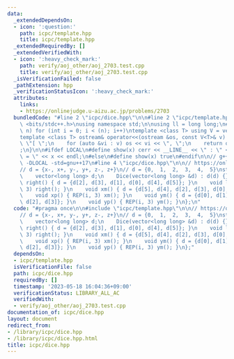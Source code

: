 ```yaml
---
data:
  _extendedDependsOn:
  - icon: ':question:'
    path: icpc/template.hpp
    title: icpc/template.hpp
  _extendedRequiredBy: []
  _extendedVerifiedWith:
  - icon: ':heavy_check_mark:'
    path: verify/aoj_other/aoj_2703.test.cpp
    title: verify/aoj_other/aoj_2703.test.cpp
  _isVerificationFailed: false
  _pathExtension: hpp
  _verificationStatusIcon: ':heavy_check_mark:'
  attributes:
    links:
    - https://onlinejudge.u-aizu.ac.jp/problems/2703
  bundledCode: "#line 2 \"icpc/dice.hpp\"\n\n#line 2 \"icpc/template.hpp\"\n\n#include\
    \ <bits/stdc++.h>\nusing namespace std;\n\nusing ll = long long;\n#define REP(i,\
    \ n) for (int i = 0; i < (n); i++)\ntemplate <class T> using V = vector<T>;\n\
    template <class T> ostream& operator<<(ostream &os, const V<T>& v) {\n    os <<\
    \ \"[ \";\n    for (auto &vi : v) os << vi << \", \";\n    return os << \"]\"\
    ;\n}\n\n#ifdef LOCAL\n#define show(x) cerr << __LINE__ << \" : \" << #x << \"\
    \ = \" << x << endl;\n#else\n#define show(x) true\n#endif\n\n// g++ -g -fsanitize=undefined,address\
    \ -DLOCAL -std=gnu++17\n#line 4 \"icpc/dice.hpp\"\n\n// https://onlinejudge.u-aizu.ac.jp/problems/2703\n\
    // d = {x-, x+, y-, y+, z-, z+}\n// d = {0,  1,  2,  3,  4,  5}\nstruct Dice {\n\
    \    vector<long long> d;\n    Dice(vector<long long> &d) : d(d) {}\n    void\
    \ right() { d = {d[2], d[3], d[1], d[0], d[4], d[5]}; }\n    void left() { REP(i,\
    \ 3) right(); }\n    void xm() { d = {d[5], d[4], d[2], d[3], d[0], d[1]}; }\n\
    \    void xp() { REP(i, 3) xm(); }\n    void ym() { d = {d[0], d[1], d[5], d[4],\
    \ d[2], d[3]}; }\n    void yp() { REP(i, 3) ym(); }\n};\n"
  code: "#pragma once\n\n#include \"icpc/template.hpp\"\n\n// https://onlinejudge.u-aizu.ac.jp/problems/2703\n\
    // d = {x-, x+, y-, y+, z-, z+}\n// d = {0,  1,  2,  3,  4,  5}\nstruct Dice {\n\
    \    vector<long long> d;\n    Dice(vector<long long> &d) : d(d) {}\n    void\
    \ right() { d = {d[2], d[3], d[1], d[0], d[4], d[5]}; }\n    void left() { REP(i,\
    \ 3) right(); }\n    void xm() { d = {d[5], d[4], d[2], d[3], d[0], d[1]}; }\n\
    \    void xp() { REP(i, 3) xm(); }\n    void ym() { d = {d[0], d[1], d[5], d[4],\
    \ d[2], d[3]}; }\n    void yp() { REP(i, 3) ym(); }\n};"
  dependsOn:
  - icpc/template.hpp
  isVerificationFile: false
  path: icpc/dice.hpp
  requiredBy: []
  timestamp: '2023-05-18 16:04:36+09:00'
  verificationStatus: LIBRARY_ALL_AC
  verifiedWith:
  - verify/aoj_other/aoj_2703.test.cpp
documentation_of: icpc/dice.hpp
layout: document
redirect_from:
- /library/icpc/dice.hpp
- /library/icpc/dice.hpp.html
title: icpc/dice.hpp
---
```

